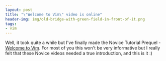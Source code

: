 ```yaml
---
layout: post
title: "\"Welcome to Vim\" video is online"
header-img: img/old-bridge-with-green-field-in-front-of-it.png
tags:
- vim
---
```

Well, it took quite a while but I've finally made the Novice Tutorial Prequel - [Welcome to Vim](http://www.derekwyatt.org/vim/vim-tutorial-videos/vim-novice-tutorial-videos/#Welcome). For most of you this won't be very informative but I really felt that these Novice videos needed a true introduction, and this is it :)
